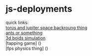 # js-deployments

quick links:  
[torus and jupiter space backroung thing](https://silly-mcclintock-8b0e08.netlify.app/)  
[ants or something](https://serene-chandrasekhar-71714f.netlify.app/)  
[3d boids simulation](https://serene-chandrasekhar-c842ce.netlify.app/)  
[tapping game] ()  
[fps physics thing] ()
